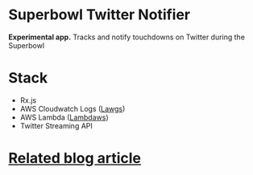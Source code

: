 # Superbowl Twitter Notifier
**Experimental app.** Tracks and notify touchdowns on Twitter during the Superbowl

# Stack
- Rx.js
- AWS Cloudwatch Logs ([Lawgs](https://github.com/mentum/lawgs))
- AWS Lambda ([Lambdaws](https://github.com/mentum/lambdaws))
- Twitter Streaming API

# [Related blog article](https://medium.com/@slvn/superbowl-scalable-backend-478e3ddc311b)
